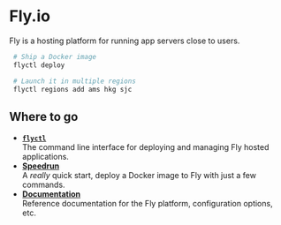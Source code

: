 # Fly.io

Fly is a hosting platform for running app servers close to users.

```bash
 # Ship a Docker image
 flyctl deploy

 # Launch it in multiple regions
 flyctl regions add ams hkg sjc
```

## Where to go

* __[`flyctl`](https://github.com/superfly/flyctl)__<br>
  The command line interface for deploying and managing Fly hosted applications.
* __[Speedrun](https://fly.io/docs/speedrun/)__<br>A *really* quick start, deploy a Docker image to Fly with just a few commands.
* __[Documentation](https://fly.io/docs/)__<br>Reference documentation for the Fly platform, configuration options, etc.
